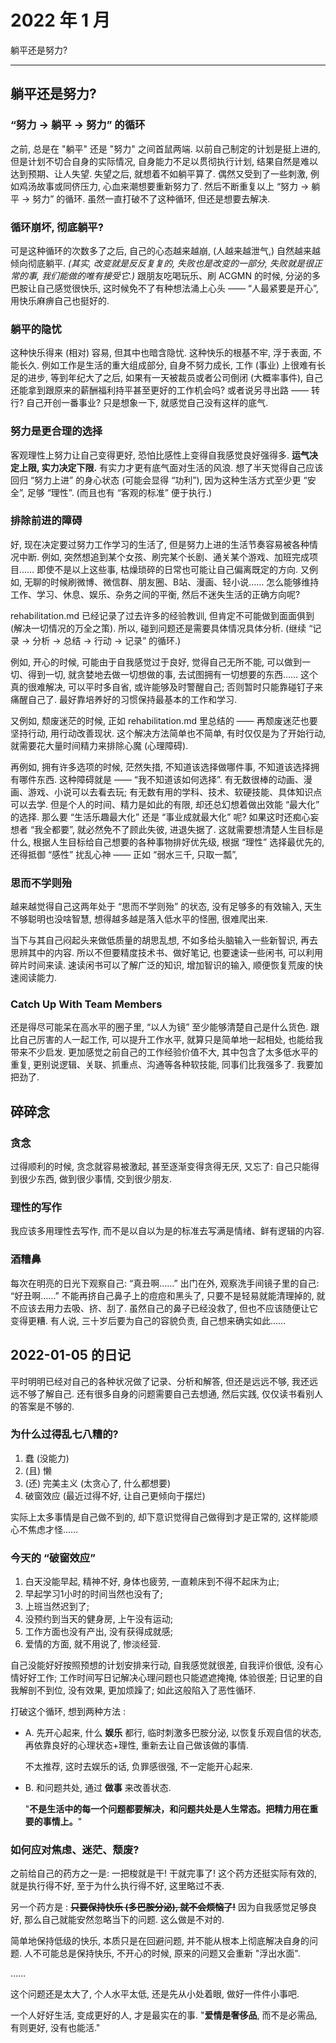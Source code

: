 # 2022 年 1 月

躺平还是努力?

---

## 躺平还是努力?

### “努力 → 躺平 → 努力” 的循环

之前, 总是在 "躺平" 还是 "努力" 之间首鼠两端.
以前自己制定的计划是挺上进的, 但是计划不切合自身的实际情况,
自身能力不足以贯彻执行计划, 结果自然是难以达到预期、让人失望.
失望之后, 就想着不如躺平算了.
偶然又受到了一些刺激, 例如鸡汤故事或同侪压力, 心血来潮想要重新努力了.
然后不断重复以上 “努力 → 躺平 → 努力” 的循环.
虽然一直打破不了这种循环, 但还是想要去解决.

### 循环崩坏, 彻底躺平?

可是这种循环的次数多了之后, 自己的心态越来越崩, (人越来越泄气,) 自然越来越倾向彻底躺平.
_(其实, 改变就是反反复复的, 失败也是改变的一部分, 失败就是很正常的事, 我们能做的唯有接受它.)_
跟朋友吃喝玩乐、刷 ACGMN 的时候, 分泌的多巴胺让自己感觉很快乐,
这时候免不了有种想法涌上心头 —— “人最紧要是开心”, 用快乐麻痹自己也挺好的.

### 躺平的隐忧

这种快乐得来 (相对) 容易, 但其中也暗含隐忧.
这种快乐的根基不牢, 浮于表面, 不能长久.
例如工作是生活的重大组成部分, 自身不努力成长, 工作 (事业) 上很难有长足的进步,
等到年纪大了之后, 如果有一天被裁员或者公司倒闭 (大概率事件),
自己还能拿到跟原来的薪酬福利持平甚至更好的工作机会吗?
或者说另寻出路 —— 转行? 自己开创一番事业?
只是想象一下, 就感觉自己没有这样的底气.

### 努力是更合理的选择

客观理性上努力让自己变得更好, 恐怕比感性上变得自我感觉良好强得多.
**运气决定上限, 实力决定下限.** 有实力才更有底气面对生活的风浪.
想了半天觉得自己应该回归 “努力上进” 的身心状态 (可能会显得 “功利”),
因为这种生活方式至少更 “安全”, 足够 “理性”.
(而且也有 “客观的标准” 便于执行.)

### 排除前进的障碍

好, 现在决定要过努力工作学习的生活了, 但是努力上进的生活节奏容易被各种情况中断.
例如, 突然想追到某个女孩、刷完某个长剧、通关某个游戏、加班完成项目……
即使不是以上这些事, 枯燥琐碎的日常也可能让自己偏离既定的方向.
又例如, 无聊的时候刷微博、微信群、朋友圈、B站、漫画、轻小说……
怎么能够维持工作、学习、休息、娱乐、杂务之间的平衡, 然后不迷失生活的正确方向呢?

rehabilitation.md 已经记录了过去许多的经验教训, 但肯定不可能做到面面俱到 (解决一切情况的万全之策).
所以, 碰到问题还是需要具体情况具体分析. (继续 “记录 → 分析 → 总结 → 行动 → 记录” 的循环.)

例如, 开心的时候, 可能由于自我感觉过于良好,
觉得自己无所不能, 可以做到一切、得到一切,
就贪婪地去做一切想做的事, 去试图拥有一切想要的东西……
这个真的很难解决, 可以平时多自省, 或许能够及时警醒自己;
否则暂时只能靠碰钉子来痛醒自己了.
最好靠培养好的习惯保持最基本的工作和学习.

又例如, 颓废迷茫的时候, 正如 rehabilitation.md 里总结的 ——
再颓废迷茫也要坚持行动, 用行动改善现状.
这个解决方法简单也不简单, 有时仅仅是为了开始行动,
就需要花大量时间精力来排除心魔 (心理障碍).

再例如, 拥有许多选项的时候, 茫然失措,
不知道该选择做哪件事, 不知道该选择拥有哪件东西.
这种障碍就是 —— “我不知道该如何选择”.
有无数很棒的动画、漫画、游戏、小说可以去看去玩;
有无数有用的学科、技术、软硬技能、具体知识点可以去学.
但是个人的时间、精力是如此的有限, 却还总幻想着做出效能 “最大化” 的选择.
那么要 “生活乐趣最大化” 还是 “事业成就最大化” 呢?
如果这时还痴心妄想者 “我全都要”, 就必然免不了顾此失彼, 进退失据了.
这就需要想清楚人生目标是什么, 根据人生目标给自己想要的各种事物排好优先级,
根据 “理性” 选择最优先的, 还得抵御 “感性” 扰乱心神 —— 正如 “弱水三千, 只取一瓢”,

### 思而不学则殆

越来越觉得自己这两年处于 “思而不学则殆” 的状态,
没有足够多的有效输入, 天生不够聪明也没啥智慧,
想得越多越是落入低水平的怪圈, 很难爬出来.

当下与其自己闷起头来做低质量的胡思乱想,
不如多给头脑输入一些新智识, 再去思辨其中的内容.
所以不但要精度技术书、做好笔记, 也要速读一些闲书, 可以利用碎片时间来读.
速读闲书可以了解广泛的知识, 增加智识的输入, 顺便恢复荒废的快速阅读能力.

### Catch Up With Team Members

还是得尽可能呆在高水平的圈子里, “以人为镜” 至少能够清楚自己是什么货色.
跟比自己厉害的人一起工作, 可以提升工作水平, 就算只是简单地一起相处, 也能给我带来不少启发.
更加感觉之前自己的工作经验价值不大, 其中包含了太多低水平的重复,
更别说逻辑、关联、抓重点、沟通等各种软技能, 同事们比我强多了.
我要加把劲了.

## 碎碎念

### 贪念

过得顺利的时候, 贪念就容易被激起, 甚至逐渐变得贪得无厌,
又忘了: 自己只能得到很少东西, 做到很少事情, 交到很少朋友.

### 理性的写作

我应该多用理性去写作, 而不是以自以为是的标准去写满是情绪、鲜有逻辑的内容.

### 酒糟鼻

每次在明亮的日光下观察自己: “真丑啊……”
出门在外, 观察洗手间镜子里的自己: “好丑啊……”
不能再挤自己鼻子上的痘痘和黑头了, 只要不是轻易就能清理掉的, 就不应该去用力去吸、挤、刮了.
虽然自己的鼻子已经没救了, 但也不应该随便让它变得更糟.
有人说, 三十岁后要为自己的容貌负责, 自己想来确实如此……

## 2022-01-05 的日记

平时明明已经对自己的各种状况做了记录、分析和解答, 但还是远远不够, 我还远远不够了解自己.
还有很多自身的问题需要自己去想通, 然后实践, 仅仅读书看别人的答案是不够的.

### 为什么过得乱七八糟的?

1. 蠢 (没能力)
2. (且) 懒
3. (还) 完美主义 (太贪心了, 什么都想要)
4. 破窗效应 (最近过得不好, 让自己更倾向于摆烂)

实际上太多事情是自己做不到的, 却下意识觉得自己做得到才是正常的, 这样能顺心不焦虑才怪……

### 今天的 “破窗效应”

1. 白天没能早起, 精神不好, 身体也疲劳, 一直赖床到不得不起床为止;
1. 早起学习1小时的时间当然也没有了;
1. 上班当然迟到了;
1. 没预约到当天的健身房, 上午没有运动;
1. 工作方面也没有产出, 没有获得成就感;
1. 爱情的方面, 就不用说了, 惨淡经营.

自己没能好好按照预想的计划安排来行动, 自我感觉就很差, 自我评价很低, 没有心情好好工作;
工作时间写日记解决心理问题也只能遮遮掩掩, 体验很差;
日记里的自我解剖不到位, 没有效果, 更加烦躁了;
如此这般陷入了恶性循环.

打破这个循环, 想到两种方法 :

-   A. 先开心起来, 什么 **娱乐** 都行, 临时刺激多巴胺分泌, 以恢复乐观自信的状态,
    再依靠良好的心理状态+理性, 重新去让自己做该做的事情.

    不太推荐, 这时去娱乐的话, 负罪感很强, 不一定能开心起来.

-   B. 和问题共处, 通过 **做事** 来改善状态.

    "**不是生活中的每一个问题都要解决，和问题共处是人生常态。把精力用在重要的事情上。**"

### 如何应对焦虑、迷茫、颓废?

之前给自己的药方之一是: 一把梭就是干! 干就完事了!
这个药方还挺实际有效的, 就是执行得不好, 至于为什么执行得不好, 这里略过不表.

另一个药方是 : ~~**只要保持快乐 (多巴胺分泌), 就不会烦恼了!**~~
因为自我感觉足够良好, 那么自己就能安然忽略当下的问题. 这么做是不对的.

简单地保持低级的快乐, 本质只是在回避问题, 并不能从根本上彻底解决自身的问题.
人不可能总是保持快乐, 不开心的时候, 原来的问题又会重新 "浮出水面".

……

这个问题还是太大了, 个人水平太低, 还是先从小处着眼, 做好一件件小事吧.

<!--

**信守对自己的承诺 —— 遵守自己给自己的计划安排!**
_对自己说的话, 也要算话, 即使只是在心里说的._
例如, 不能因为吃喝玩乐 (或者别的事) 而影响作息, 这是底线, 要坚持!
(喊口号很容易, 实际到了那个时刻, 真的很难做到.)

-->

一个人好好生活, 变成更好的人, 才是最实在的事.
"**爱情是奢侈品**, 而不是必需品, 有则更好, 没有也能活."
